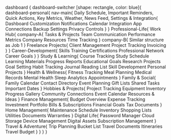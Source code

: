 dashboard {
  dashboard-switcher [shape: rectangle, color: blue]{
    dashboard-personal{
      nav-main{
        Daily Schedule,
        Important Reminders,
        Quick Actions,
        Key Metrics,
        Weather,
        News Feed,
        Settings & Integration{
          Dashboard Customization
          Notifications
          Calendar Integration
          App Connections
          Backup Settings
          Privacy Controls
          }
        }
      Professional-Life{
        Work Hub{
          company-A{
            Tasks & Projects
            Team Communication
            Performance Metrics
            Company Resources
            Time Tracking
          }
          company-B{
            Similar structure as Job 1
          }
          Freelance Projects{
            Client Management
            Project Tracking
            Invoicing
          }
        }
        Career-Development{
          Skills Training
          Certifications
          Professional Network
          Career Goals
        }
      }
      Study & Learning{
        Course Tracking
        Study Schedule
        Learning Materials
        Progress Reports
        Educational Goals
        Research Projects
        Goal Setting
        Habit Tracking
        Journal
        Reading List
        Skill Development
        Personal Projects
      }
      Health & Wellness{
        Fitness Tracking
        Meal Planning
        Medical Records
        Mental Health
        Sleep Analytics
        Appointments
      }
      Family & Social{
        Family Calendar
        Contact Directory
        Event Planning
        Gift Lists
        Shared Tasks
        Important Dates
      }
      Hobbies & Projects{
        Project Tracking
        Equipment Inventory
        Progress Gallery
        Community Connections
        Event Calendar
        Resources & Ideas
      }
      Finance Management{
        Budget Overview
        Expense Tracking
        Investment Portfolio
        Bills & Subscriptions
        Financial Goals
        Tax Documents
      }
      Home Management{
        Maintenance Schedule
        Inventory
        Shopping Lists
        Utilities
        Documents
        Warranties
      }
      Digital Life{
        Password Manager
        Cloud Storage
        Device Management
        Digital Assets
        Subscription Management
      }
      Travel & Adventure{
        Trip Planning
        Bucket List
        Travel Documents
        Itineraries
        Travel Budget
      }
    }
  }
}

